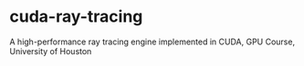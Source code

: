 # cuda-ray-tracing
A high-performance ray tracing engine implemented in CUDA, GPU Course, University of Houston
